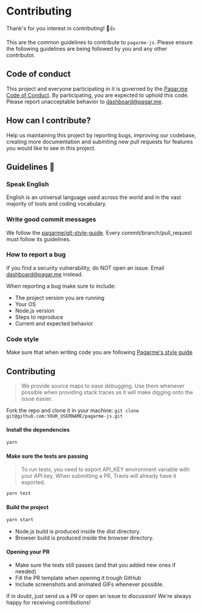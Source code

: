 # Contributing

Thank's for you interest in contributing! :tada::+1:

This are the common guidelines to contribute to `pagarme-js`. Please ensure the following guidelines are being followed by you and any other contributor.

## Code of conduct

This project and everyone participating in it is governed by the [Pagar.me Code of Conduct](CODE_OF_CONDUCT.md). By participating, you are expected to uphold this code. Please report unacceptable behavior to [dashboard@pagar.me](mailto:dashboard@pagar.me).

## How can I contribute?

Help us maintaining this project by reporting bugs, improving our codebase, creating more documentation and submiting new pull requests for features you would like to see in this project.

## Guidelines :rotating_light:

### Speak English

English is an universal language used across the world and in the vast majority of tools and coding vocabulary.

### Write good commit messages

We follow the [pagarme/git-style-guide](https://github.com/pagarme/git-style-guide). Every commit/branch/pull_request must follow its guidelines.

### How to report a bug

If you find a security vulnerability, do NOT open an issue. Email [dashboard@pagar.me](mailto:dashboard@pagar.me) instead.

When reporting a bug make sure to include:
- The project version you are running
- Your OS
- Node.js version
- Steps to reproduce
- Current and expected behavior

### Code style

Make sure that when writing code you are following [Pagarme's style guide](https://github.com/pagarme/javascript-style-guide)

## Contributing

> We provide source maps to ease debugging. Use them whenever possible when providing stack traces as it will make digging onto the issue easier.

Fork the repo and clone it in your machine: `git clone git@github.com:YOUR_USERNAME/pagarme-js.git`

#### Install the dependencies

```sh
yarn
```

#### Make sure the tests are passing

> To run tests, you need to export API_KEY environment variable with your API key. When submitting a PR, Travis will already have it exported.

```sh
yarn test
```

#### Build the project

```sh
yarn start
```

- Node.js build is produced inside the dist directory.
- Browser build is produced inside the browser directory.

#### Opening your PR

- Make sure the tests still passes (and that you added new ones if needed)
- Fill the PR template when opening it trough GitHub
- Include screenshots and animated GIFs whenever possible.

If in doubt, just send us a PR or open an issue to discussion! We're always happy for receiving contributions!
